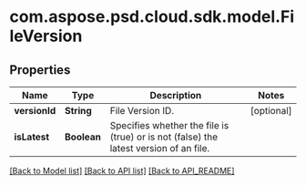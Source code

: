 
# com.aspose.psd.cloud.sdk.model.FileVersion

## Properties
Name | Type | Description | Notes
------------ | ------------- | ------------- | -------------
**versionId** | **String** | File Version ID. |  [optional]
**isLatest** | **Boolean** | Specifies whether the file is (true) or is not (false) the latest version of an file. | 


[[Back to Model list]](API_README.md#documentation-for-models) [[Back to API list]](API_README.md#documentation-for-api-endpoints) [[Back to API_README]](API_README.md)

